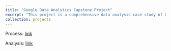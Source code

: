 ```yaml
---
title: "Google Data Analytics Capstone Project"
excerpt: "This project is a comprehensive data analysis case study of Cyclistic, a bike-share program, where I utilized Python to dissect a year's worth of trip data, aiming to understand the distinct usage patterns between casual riders and annual members. The study involved data cleaning, manipulation, and visualization to inform targeted marketing strategies for converting casual riders into annual members.<br/><img src='/images/DAAnalysis500x300.png'>"
collection: projects
---
```


Process: [link](/files/DAAnalysis.html)

Analysis: [link](/files/Cyclistic%20Bike%20Analysis.pdf)

